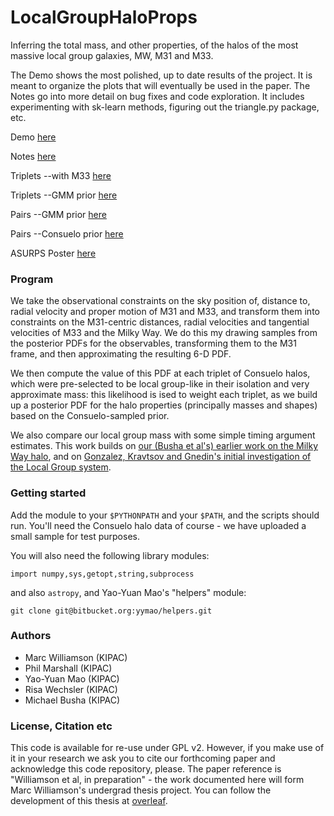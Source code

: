 LocalGroupHaloProps
===================

Inferring the total mass, and other properties, of the halos of the most massive local group galaxies, MW, M31 and M33.

The Demo shows the most polished, up to date results of the project. It is meant to organize the plots that will eventually be used in the paper. The Notes go into more detail on bug fixes and code exploration. It includes experimenting with sk-learn methods, figuring out the triangle.py package, etc.

Demo [here](http://nbviewer.ipython.org/github/drphilmarshall/LocalGroupHaloProps/blob/master/demo.ipynb)

Notes [here](http://nbviewer.ipython.org/github/drphilmarshall/LocalGroupHaloProps/blob/master/notes.ipynb)

Triplets --with M33 [here](http://nbviewer.ipython.org/github/drphilmarshall/LocalGroupHaloProps/blob/master/triplets.ipynb)

Triplets --GMM prior [here](http://nbviewer.ipython.org/github/drphilmarshall/LocalGroupHaloProps/blob/master/gmm_prior.ipynb)

Pairs --GMM prior [here](http://nbviewer.ipython.org/github/drphilmarshall/LocalGroupHaloProps/blob/master/gmm_pair_prior.ipynb)

Pairs --Consuelo prior [here](http://nbviewer.ipython.org/github/drphilmarshall/LocalGroupHaloProps/blob/master/pairs.ipynb)

ASURPS Poster [here](https://www.overleaf.com/read/bkwpxstxpqns)

### Program

We take the observational constraints on the sky position of, distance to, radial velocity and proper motion of M31 and M33, and transform them into constraints on the M31-centric distances, radial velocities and tangential velocities of M33 and the Milky Way. We do this my drawing samples from the posterior PDFs for the observables, transforming them to the M31 frame, and then approximating the resulting 6-D PDF.

We then compute the value of this PDF at each triplet of Consuelo halos, which were pre-selected to be local group-like in their isolation and very approximate mass: this likelihood is ised to weight each triplet, as we build up a posterior PDF for the halo properties (principally masses and shapes) based on the Consuelo-sampled prior.

We also compare our local group mass with some simple timing argument estimates. This work builds on [our (Busha et al's) earlier work on the Milky Way halo](http://adsabs.harvard.edu/abs/2011ApJ...743...40B), and on [Gonzalez,  Kravtsov and Gnedin's initial investigation of the Local Group system](http://adsabs.harvard.edu/abs/2014ApJ...793...91G).

### Getting started

Add the module to your `$PYTHONPATH` and your `$PATH`, and the scripts should run. You'll need the Consuelo halo data of course - we have uploaded a small sample for test purposes.

You will also need the following library modules:

    import numpy,sys,getopt,string,subprocess

and also `astropy`, and Yao-Yuan Mao's "helpers" module:

    git clone git@bitbucket.org:yymao/helpers.git


### Authors

* Marc Williamson (KIPAC)
* Phil Marshall (KIPAC)
* Yao-Yuan Mao (KIPAC)
* Risa Wechsler (KIPAC)
* Michael Busha (KIPAC)


### License, Citation etc

This code is available for re-use under GPL v2. However, if you make use of it in your research we ask you to cite our forthcoming paper and acknowledge this code repository, please. The paper reference is "Williamson et al, in preparation" - the work documented here will form Marc Williamson's undergrad thesis project. You can follow the development of this thesis at [overleaf](https://www.overleaf.com/read/pxsmhcmkwdmh).
